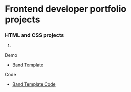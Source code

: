 # Frontend developer portfolio projects

### HTML and CSS projects

1.

Demo

- [Band Template](https://www.w3schools.com/w3css/tryw3css_templates_band.htm)

Code

- [Band Template Code](https://www.w3schools.com/w3css/tryit.asp?filename=tryw3css_templates_band&stacked=h)

